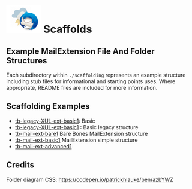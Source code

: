 # ![Thunderstorm icon] Scaffolds

## Example MailExtension File And Folder Structures

Each subdirectory within `./scaffolding` represents an example structure
including stub files for informational and starting points uses. Where
appropriate, README files are included for more information.

## Scaffolding Examples

- [tb-legacy-XUL-ext-basic1][ex1]: Basic 
- [tb-legacy-XUL-ext-basic1](./tb-legacy-XUL-ext-basic1/) : Basic legacy structure
- [tb-mail-ext-bare1](./tb-mail-ext-bare1)  Bare Bones MailExtension structure
- [tb-mail-ext-basic1](/examples/scaffolds/tb-mail-ext-basic1 "tb-mail-ext-basic1")  MailExtension simple structure
- [tb-mail-ext-advanced1](/examples/scaffolds/tb-mail-ext-advanced1 "tb-mail-ext-advanced1")  

## Credits	

Folder diagram CSS: https://codepen.io/patrickhlauke/pen/azbYWZ

[ex1]:/examples/scaffolds/tb-legacy-XUL-ext-basic1/
[Thunderstorm icon]:/rep-resources/images/thunderstorm.png